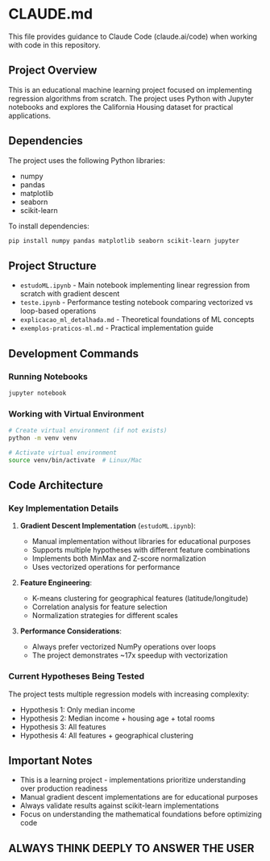 # CLAUDE.md

This file provides guidance to Claude Code (claude.ai/code) when working with code in this repository.

## Project Overview

This is an educational machine learning project focused on implementing regression algorithms from scratch. The project uses Python with Jupyter notebooks and explores the California Housing dataset for practical applications.

## Dependencies

The project uses the following Python libraries:
- numpy
- pandas
- matplotlib
- seaborn
- scikit-learn

To install dependencies:
```bash
pip install numpy pandas matplotlib seaborn scikit-learn jupyter
```

## Project Structure

- `estudoML.ipynb` - Main notebook implementing linear regression from scratch with gradient descent
- `teste.ipynb` - Performance testing notebook comparing vectorized vs loop-based operations
- `explicacao_ml_detalhada.md` - Theoretical foundations of ML concepts
- `exemplos-praticos-ml.md` - Practical implementation guide

## Development Commands

### Running Notebooks
```bash
jupyter notebook
```

### Working with Virtual Environment
```bash
# Create virtual environment (if not exists)
python -m venv venv

# Activate virtual environment
source venv/bin/activate  # Linux/Mac
```

## Code Architecture

### Key Implementation Details

1. **Gradient Descent Implementation** (`estudoML.ipynb`):
   - Manual implementation without libraries for educational purposes
   - Supports multiple hypotheses with different feature combinations
   - Implements both MinMax and Z-score normalization
   - Uses vectorized operations for performance

2. **Feature Engineering**:
   - K-means clustering for geographical features (latitude/longitude)
   - Correlation analysis for feature selection
   - Normalization strategies for different scales

3. **Performance Considerations**:
   - Always prefer vectorized NumPy operations over loops
   - The project demonstrates ~17x speedup with vectorization

### Current Hypotheses Being Tested

The project tests multiple regression models with increasing complexity:
- Hypothesis 1: Only median income
- Hypothesis 2: Median income + housing age + total rooms
- Hypothesis 3: All features
- Hypothesis 4: All features + geographical clustering

## Important Notes

- This is a learning project - implementations prioritize understanding over production readiness
- Manual gradient descent implementations are for educational purposes
- Always validate results against scikit-learn implementations
- Focus on understanding the mathematical foundations before optimizing code

## ALWAYS THINK DEEPLY TO ANSWER THE USER